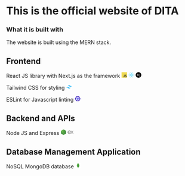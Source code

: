 # This is the official website of DITA

### What it is built with
The website is built using the MERN stack.

## Frontend

React JS library with Next.js as the framework <img src="https://github.com/devicons/devicon/blob/master/icons/javascript/javascript-original.svg" width="15">  <img src="https://github.com/devicons/devicon/blob/master/icons/react/react-original.svg" width="15"> <img src="https://github.com/devicons/devicon/blob/master/icons/nextjs/nextjs-original.svg" width="15">

Tailwind CSS for styling <img src="https://github.com/devicons/devicon/blob/master/icons/tailwindcss/tailwindcss-plain.svg" width="15"/>

ESLint for Javascript linting <img src="https://github.com/devicons/devicon/blob/master/icons/eslint/eslint-original.svg" width="15"/>

## Backend and APIs

Node JS and Express <img src="https://github.com/devicons/devicon/blob/master/icons/nodejs/nodejs-original.svg" width="15"/> <img src="https://github.com/devicons/devicon/blob/master/icons/express/express-original.svg" width="15"/>

## Database Management Application

NoSQL MongoDB database   <img src="https://github.com/devicons/devicon/blob/master/icons/mongodb/mongodb-original.svg" width="15" >
